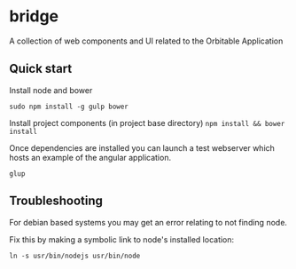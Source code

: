 # bridge
A collection of web components and UI related to the Orbitable Application

## Quick start

Install node and bower

`sudo npm install -g gulp bower`

Install project components
(in project base directory)
`npm install && bower install`

Once dependencies are installed you can launch a test webserver which hosts an example of the angular application.

`glup`

## Troubleshooting

For debian based systems you may get an error relating to not finding node.

Fix this by making a symbolic link to node's installed location:

`ln -s usr/bin/nodejs usr/bin/node`
